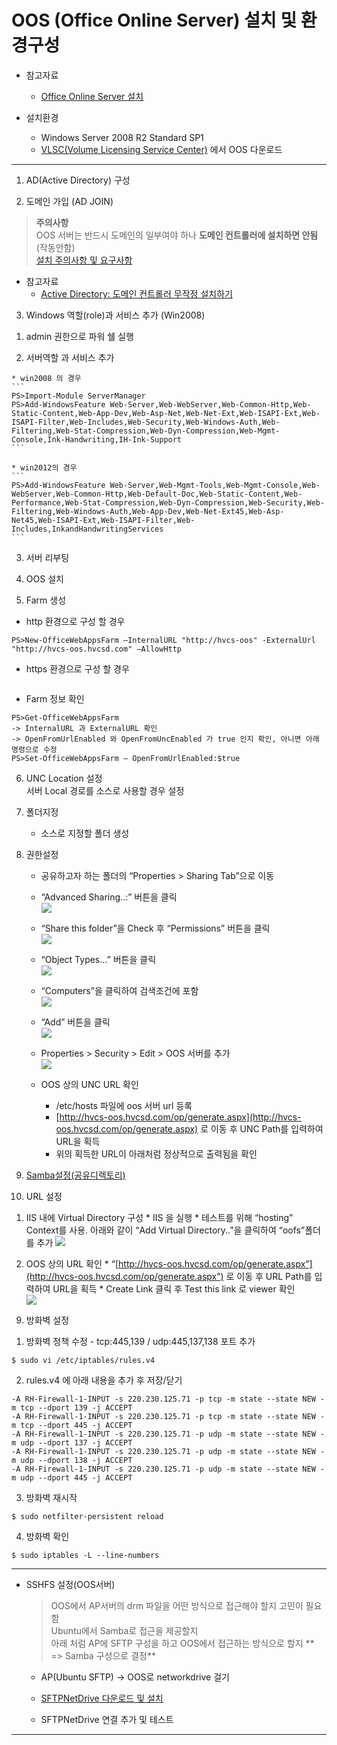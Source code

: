 # OOS \(Office Online Server\) 설치 및 환경구성

* 참고자료
  * [Office Online Server 설치](https://technet.microsoft.com/ko-kr/library/mt572054%28v=exchg.150%29.aspx)

* 설치환경
  * Windows Server 2008 R2 Standard SP1
  * [VLSC\(Volume Licensing Service Center\)](https://www.microsoft.com/Licensing/servicecenter/default.aspx) 에서 OOS 다운로드

---
1. AD\(Active Directory) 구성

2. 도메인 가입 (AD JOIN)
  > **주의사항**  
  > OOS 서버는 반드시 도메인의 일부여야 하나 **도메인 컨트롤러에 설치하면 안됨**\(작동안함\)  
  > [설치 주의사항 및 요구사항](https://technet.microsoft.com/ko-kr/library/2e147f11-6f47-46bc-90bf-b2f179958d11#software)

  * 참고자료
    * [Active Directory: 도메인 컨트롤러 무작정 설치하기](http://archmond.net/?p=671)

3. Windows 역할\(role\)과 서비스 추가 \(Win2008\)

  1) admin 권한으로 파워 쉘 실행

  2) 서버역할 과 서비스 추가

    * win2008 의 경우
    ```
    PS>Import-Module ServerManager
    PS>Add-WindowsFeature Web-Server,Web-WebServer,Web-Common-Http,Web-Static-Content,Web-App-Dev,Web-Asp-Net,Web-Net-Ext,Web-ISAPI-Ext,Web-ISAPI-Filter,Web-Includes,Web-Security,Web-Windows-Auth,Web-Filtering,Web-Stat-Compression,Web-Dyn-Compression,Web-Mgmt-Console,Ink-Handwriting,IH-Ink-Support
    ```
    
    * win2012의 경우
    ```
    PS>Add-WindowsFeature Web-Server,Web-Mgmt-Tools,Web-Mgmt-Console,Web-WebServer,Web-Common-Http,Web-Default-Doc,Web-Static-Content,Web-Performance,Web-Stat-Compression,Web-Dyn-Compression,Web-Security,Web-Filtering,Web-Windows-Auth,Web-App-Dev,Web-Net-Ext45,Web-Asp-Net45,Web-ISAPI-Ext,Web-ISAPI-Filter,Web-Includes,InkandHandwritingServices
    ```
    
  3) 서버 리부팅

4. OOS 설치

5. Farm 생성
  * http 환경으로 구성 할 경우
  ```
  PS>New-OfficeWebAppsFarm –InternalURL "http://hvcs-oos" -ExternalUrl "http://hvcs-oos.hvcsd.com" –AllowHttp
  ```
  * https 환경으로 구성 할 경우
  ```
  
  ```
  
  * Farm 정보 확인
  ```
  PS>Get-OfficeWebAppsFarm
  -> InternalURL 과 ExternalURL 확인
  -> OpenFromUrlEnabled 와 OpenFromUncEnabled 가 true 인지 확인, 아니면 아래 명령으로 수정
  PS>Set-OfficeWebAppsFarm – OpenFromUrlEnabled:$true
  ```

6. UNC  Location 설정  
  서버 Local 경로를 소스로 사용할 경우 설정

  1. 폴더지정
     * 소스로 지정할 폴더 생성

  2. 권한설정
     * 공유하고자 하는 폴더의 “Properties &gt; Sharing Tab”으로 이동

     * “Advanced Sharing..:” 버튼을 클릭  
       ![](/img/ch1/sub2/1-2-1.jpg)

     * “Share this folder”을 Check 후 “Permissions” 버튼을 클릭  
       ![](/img/ch1/sub2/1-2-2.jpg)

     * “Object Types…” 버튼을 클릭  
       ![](/img/ch1/sub2/1-2-4.jpg)

     * “Computers”을 클릭하여 검색조건에 포함  
       ![](/img/ch1/sub2/1-2-5.jpg)

     * “Add” 버튼을 클릭  
       ![](/img/ch1/sub2/1-2-3.jpg)

     * Properties &gt; Security &gt; Edit &gt; OOS 서버를 추가  
       ![](/img/ch1/sub2/1-2-6.jpg)

     * OOS 상의 UNC URL 확인

       * /etc/hosts 파일에 oos 서버 url 등록
       * [http://hvcs-oos.hvcsd.com/op/generate.aspx](http://hvcs-oos.hvcsd.com/op/generate.aspx) 로 이동 후 UNC Path를 입력하여 URL을 획득
       * 위의 획득한 URL이 아래처럼 정상적으로 출력됨을 확인

7. [Samba설정\(공유디렉토리\)](default/05-samba.md)

8. URL 설정
  1) IIS 내에 Virtual Directory 구성
    * IIS 을 실행
    * 테스트를 위해 “hosting” Context를 사용. 아래와 같이 “Add Virtual Directory..”을 클릭하여 “oofs”폴더를 추가
      ![](/img/ch1/sub2/1-2-7.png)
      
  2) OOS 상의 URL 확인
    * “[http://hvcs-oos.hvcsd.com/op/generate.aspx”](http://hvcs-oos.hvcsd.com/op/generate.aspx”) 로 이동 후 URL Path를 입력하여 URL을 획득
    * Create Link 클릭 후 Test this link 로 viewer 확인  
      ![](/img/ch1/sub2/1-2-8.png)
     
9. 방화벽 설정
  1) 방화벽 정책 수정 - tcp:445,139 / udp:445,137,138 포트 추가
  ```
  $ sudo vi /etc/iptables/rules.v4
  ```
  
  2) rules.v4 에 아래 내용을 추가 후 저장/닫기
  ```
  -A RH-Firewall-1-INPUT -s 220.230.125.71 -p tcp -m state --state NEW -m tcp --dport 139 -j ACCEPT
  -A RH-Firewall-1-INPUT -s 220.230.125.71 -p tcp -m state --state NEW -m tcp --dport 445 -j ACCEPT
  -A RH-Firewall-1-INPUT -s 220.230.125.71 -p udp -m state --state NEW -m udp --dport 137 -j ACCEPT
  -A RH-Firewall-1-INPUT -s 220.230.125.71 -p udp -m state --state NEW -m udp --dport 138 -j ACCEPT
  -A RH-Firewall-1-INPUT -s 220.230.125.71 -p udp -m state --state NEW -m udp --dport 445 -j ACCEPT
  ```

  3) 방화벽 재시작
  ```
  $ sudo netfilter-persistent reload
  ```

  4) 방화벽 확인
  ```
  $ sudo iptables -L --line-numbers
  ```
 
---
* SSHFS 설정(OOS서버)

  > OOS에서 AP서버의 drm 파일을 어떤 방식으로 접근해야 할지 고민이 필요함  
  > Ubuntu에서 Samba로 접근을 제공할지  
  > 아래 처럼 AP에 SFTP 구성을 하고 OOS에서 접근하는 방식으로 할지
  > ** => Samba 구성으로 결정**

  * AP\(Ubuntu SFTP\) -&gt; OOS로 networkdrive 걸기
  * [SFTPNetDrive 다운로드 및 설치](http://www.sftpnetdrive.com/download-thanks)

  * SFTPNetDrive 연결 추가 및 테스트
---








